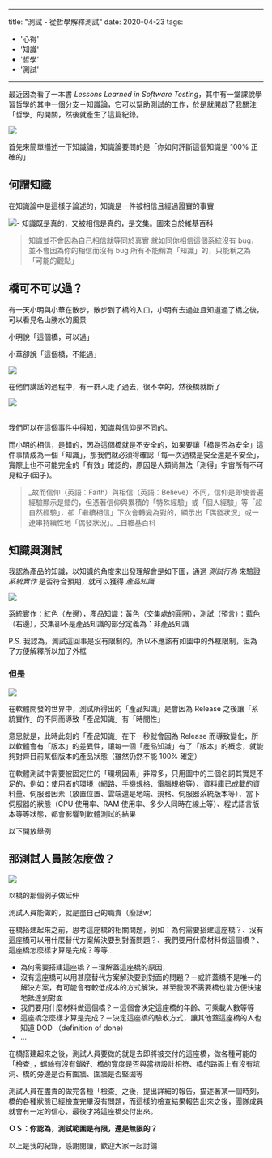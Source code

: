 
---
title: "測試 - 從哲學解釋測試"
date: 2020-04-23
tags: 
  - '心得'
  - '知識'
  - '哲學'
  - '測試'
---

最近因為看了一本書 _Lessons Learned in Software Testing_，其中有一堂課說學習哲學的其中一個分支－知識論，它可以幫助測試的工作，於是就開啟了我關注「哲學」的開關，然後就產生了這篇紀錄。

![](/img/2020-224619/1587652681.png)

首先來簡單描述一下知識論，知識論要問的是「你如何評斷這個知識是 100% 正確的」

何謂知識
----

在知識論中是這樣子論述的，知識是一件被相信且經過證實的事實

![](/img/2020-224619/1587652731.png)\- 知識既是真的，又被相信是真的，是交集。圖來自於維基百科

> 知識並不會因為自己相信就等同於真實 就如同你相信這個系統沒有 bug，並不會因為你的相信而沒有 bug 所有不能稱為「知識」的，只能稱之為「可能的觀點」

橋可不可以過？
-------

有一天小明與小華在散步，散步到了橋的入口，小明有去過並且知道過了橋之後，可以看見名山勝水的風景

小明說「這個橋，可以過」

小華卻說「這個橋，不能過」

![](/img/2020-224619/1590136255.png)

在他們講話的過程中，有一群人走了過去，很不幸的，然後橋就斷了

![](/img/2020-224619/1590136353.gif)  
 

我們可以在這個事件中得知，知識與信仰是不同的。

而小明的相信，是錯的，因為這個橋就是不安全的，如果要讓「橋是否為安全」這件事情成為一個「知識」，那我們就必須得確認「每一次過橋是安全還是不安全」，實際上也不可能完全的「有效」確認的，原因是人類尚無法「測得」宇宙所有不可見粒子(因子)。

> _故而信仰（英語：Faith）與相信（英語：Believe）不同，信仰是即使普遍經驗顯示是錯的，但憑著信仰與累積的「特殊經驗」或「個人經驗」等「超自然經驗」，卻「繼續相信」下次會轉變為對的，顯示出「偶發狀況」或一連串持續性地「偶發狀況」。_自維基百科

知識與測試
-----

我認為產品的知識，以知識的角度來出發理解會是如下圖，通過 _測試行為_ 來驗證 _系統實作_ 是否符合預期，就可以獲得 _產品知識_

![](/img/2020-224619/1590136382.png)

系統實作：紅色（左邊），產品知識：黃色（交集處的圓圈），測試（預言）：藍色（右邊），交集卻不是產品知識的部分定義為：非產品知識

P.S. 我認為，測試這回事是沒有限制的，所以不應該有如圖中的外框限制，但為了方便解釋所以加了外框

### 但是

![](/img/2020-224619/1590136437.png)

在軟體開發的世界中，測試所得出的「產品知識」是會因為 Release 之後讓「系統實作」的不同而導致「產品知識」有「時間性」

意思就是，此時此刻的「產品知識」在下一秒就會因為 Release 而導致變化，所以軟體會有「版本」的差異性，讓每一個「產品知識」有了「版本」的概念，就能夠對齊目前某個版本的產品狀態（雖然仍然不能 100% 確定）

在軟體測試中需要被固定住的「環境因素」非常多，只用圖中的三個名詞其實是不足的，例如：使用者的環境（網路、手機規格、電腦規格等）、資料庫已成載的資料量、伺服器因素（放置位置、雲端還是地端、規格、伺服器系統版本等）、當下伺服器的狀態（CPU 使用率、RAM 使用率、多少人同時在線上等）、程式語言版本等等狀態，都會影響到軟體測試的結果

以下開放舉例

那測試人員該怎麼做？
----------

![](/img/2020-224619/1587652992.png)

以橋的那個例子做延伸

測試人員能做的，就是盡自己的職責（廢話w）

在橋搭建起來之前，思考這座橋的相關問題，例如：為何需要搭建這座橋？、沒有這座橋可以用什麼替代方案解決要到對面問題？、我們要用什麼材料做這個橋？、這座橋怎麼樣才算是完成？等等…

*   為何需要搭建這座橋？－理解蓋這座橋的原因，
*   沒有這座橋可以用甚麼替代方案解決要到對面的問題？－或許蓋橋不是唯一的解決方案，有可能會有較低成本的方式解決，甚至發現不需要橋也能方便快速地抵達到對面
*   我們要用什麼材料做這個橋？－這個會決定這座橋的年齡、可乘載人數等等
*   這座橋怎麼樣才算是完成？－決定這座橋的驗收方式，讓其他蓋這座橋的人也知道 DOD （definition of done）
*   …

在橋搭建起來之後，測試人員要做的就是去即將被交付的這座橋，做各種可能的「檢查」，螺絲有沒有鎖好、橋的寬度是否與當初設計相符、橋的路面上有沒有坑洞、橋的旁邊是否有圍牆、圍牆是否堅固等

測試人員在盡責的做完各種「檢查」之後，提出詳細的報告，描述著某一個時刻，橋的各種狀態已經檢查完畢沒有問題，而這樣的檢查結果報告出來之後，團隊成員就會有一定的信心，最後才將這座橋交付出來。

**ＯＳ：你認為，測試範圍是有限，還是無限的？**

以上是我的紀錄，感謝閱讀，歡迎大家一起討論